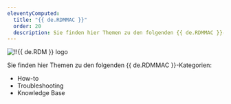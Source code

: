 ```yaml
---
eleventyComputed:
  title: "{{ de.RDMMAC }}"
  order: 20
  description: Sie finden hier Themen zu den folgenden {{ de.RDMMAC }}-Kategorien:':' How-to, Troubleshooting und Knowledge Base Themen.
---
```

![!!{{ de.RDM }} logo](https://cdnweb.devolutions.net/images/projects/remote-desktop-manager/logos/remote-desktop-manager-color-shadow.svg)

Sie finden hier Themen zu den folgenden {{ de.RDMMAC }}-Kategorien:

* How-to
* Troubleshooting
* Knowledge Base
